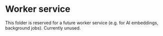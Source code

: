 # Worker service

This folder is reserved for a future worker service (e.g. for AI embeddings, background jobs).  Currently unused.